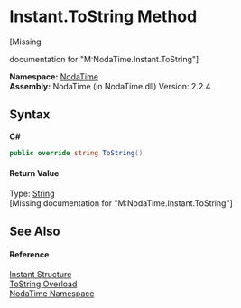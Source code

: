 # Instant.ToString Method 
 

\[Missing <summary> documentation for "M:NodaTime.Instant.ToString"\]

**Namespace:**&nbsp;<a href="N_NodaTime">NodaTime</a><br />**Assembly:**&nbsp;NodaTime (in NodaTime.dll) Version: 2.2.4

## Syntax

**C#**<br />
``` C#
public override string ToString()
```


#### Return Value
Type: <a href="http://msdn2.microsoft.com/en-us/library/s1wwdcbf" target="_blank">String</a><br />\[Missing <returns> documentation for "M:NodaTime.Instant.ToString"\]

## See Also


#### Reference
<a href="T_NodaTime_Instant">Instant Structure</a><br /><a href="Overload_NodaTime_Instant_ToString">ToString Overload</a><br /><a href="N_NodaTime">NodaTime Namespace</a><br />